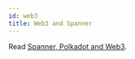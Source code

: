```yaml
---
id: web3
title: Web3 and Spanner
---
```


Read [Spanner, Polkadot and Web3](https://spannerprotocol.medium.com/spanner-polkadot-and-the-web3-adventure-5bd9c880e084).